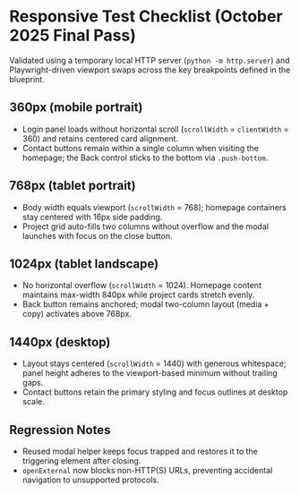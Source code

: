 # Responsive Test Checklist (October 2025 Final Pass)

Validated using a temporary local HTTP server (`python -m http.server`) and Playwright-driven viewport swaps across the key breakpoints defined in the blueprint.

## 360px (mobile portrait)
- Login panel loads without horizontal scroll (`scrollWidth` = `clientWidth` = 360) and retains centered card alignment.
- Contact buttons remain within a single column when visiting the homepage; the Back control sticks to the bottom via `.push-bottom`.

## 768px (tablet portrait)
- Body width equals viewport (`scrollWidth` = 768); homepage containers stay centered with 16px side padding.
- Project grid auto-fills two columns without overflow and the modal launches with focus on the close button.

## 1024px (tablet landscape)
- No horizontal overflow (`scrollWidth` = 1024). Homepage content maintains max-width 840px while project cards stretch evenly.
- Back button remains anchored; modal two-column layout (media + copy) activates above 768px.

## 1440px (desktop)
- Layout stays centered (`scrollWidth` = 1440) with generous whitespace; panel height adheres to the viewport-based minimum without trailing gaps.
- Contact buttons retain the primary styling and focus outlines at desktop scale.

## Regression Notes
- Reused modal helper keeps focus trapped and restores it to the triggering element after closing.
- `openExternal` now blocks non-HTTP(S) URLs, preventing accidental navigation to unsupported protocols.
